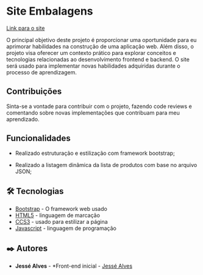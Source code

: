 # Site Embalagens

[Link para o site](https://chimerical-fenglisu-ddd01a.netlify.app/)

O principal objetivo deste projeto é proporcionar uma oportunidade para eu aprimorar habilidades na construção de uma aplicação web. Além disso, o projeto visa oferecer um contexto prático para explorar conceitos e tecnologias relacionadas ao desenvolvimento frontend e backend.
O site será usado para implementar novas habilidades adquiridas durante o processo de aprendizagem.

## Contribuições

Sinta-se a vontade para contribuir com o projeto, fazendo code reviews e comentando sobre novas implementações que contribuam para meu aprendizado.

## Funcionalidades

* Realizado estruturação e estilização com framework bootstrap;

* Realizado a listagem dinâmica da lista de produtos com base no arquivo JSON;

## 🛠️ Tecnologias

* [Bootstrap](https://getbootstrap.com/) - O framework web usado
* [HTML5](https://htmlreference.io/) - linguagem de marcação
* [CCS3](https://cssreference.io/) - usado para estilizar a página
* [Javascript](https://www.w3schools.com/js/default.asp) - linguagem de programação

## ✒️ Autores

* **Jessé Alves** - *Front-end inicial - [Jessé Alves](https://github.com/JessAlvess)
